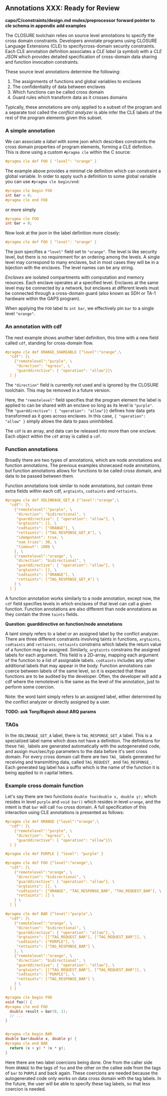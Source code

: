 ## Annotations **XXX: Ready for Review**

**capo/C/constraints/design.md**
**mules/preprocessor**
**forward pointer to cle schema in appendix**
**add examples**


The CLOSURE toolchain relies on source level annotations to specify
the cross domain constraints. Developers annotate programs using CLOSURE Language Extensions (CLE) 
to specifycross-domain security constraints. Each CLE annotation definition associates
a _CLE label_ (a symbol) with a _CLE JSON_ which provides detailed specification
of cross-domain data sharing and function invocation constraints.

These source level annotations determine the following:

1. The assignments of functions and global variables to enclaves   
2. The confidentiality of data between enclaves
3. Which functions can be called cross domain
4. Guard rules which transform data as it crosses domains   

Typically, these annotations are only applied to a subset of the program
and a separate tool called the _conflict analyzer_ is able infer the CLE labels 
of the rest of the program elements given this subset.

### A simple annotation  

We can associate a _label_ with some json which describes constraints
the cross domain properties of program elements, forming 
a CLE definition. This is done using a custom `#pragma cle` 
within the C source:

```c
#pragma cle def FOO { "level": "orange" } 
```

The example above provides a minimal cle definition which can 
constraint a global variable. In order to apply such a definition
to some global variable you can use `#pragma cle begin/end`:

```c
#pragma cle begin FOO
int bar = 0;
#pragma cle end FOO
```

or more simply

```c
#pragma cle FOO
int bar = 0;
```

Now look at the json in the label definition more closely:

```c
#pragma cle def FOO { "level": "orange" } 
```

The json specifies a `"level"` field set to `"orange"`. The level is like 
security level, but there is no requirement for an ordering among the levels.
A single level may correspond to many enclaves, but in most cases they will
be in a bijection with the enclaves. The level names can be any string.

_Enclaves_ are isolated compartments with computation and memory
reources. Each enclave operates at a specified level. Enclaves at the same
level may be connected by a network, but enclaves at different levels must be
connected through a cross-domain guard (also known as SDH or TA-1 hardware
within the GAPS program).


When applying the `FOO` label to `int bar`, we effectively pin `bar`
to a single level `"orange"`.

### An annotation with cdf

The next example shows another label definition, this time with
a new field called `cdf`, standing for cross-domain flow.

```c
#pragma cle def ORANGE_SHAREABLE {"level":"orange",\
  "cdf": [\
    {"remotelevel":"purple", \
     "direction": "egress", \
     "guarddirective": { "operation": "allow"}}\
  ] }
```

The `"direction"` field is currently not used and is ignored by the CLOSURE toolchain. This may be removed in a future version.

Here, the `"remotelevel"` field specifies that the 
program element the label is applied to can be shared with an enclave
so long as its level is `"purple"`. The `"guarddirective": { "operation": "allow"}}`
defines how data gets transformed as it goes across enclaves. 
In this case, `{ "operation": "allow" }` simply allows the data to pass uninhibited.

The `cdf` is an array, and data can be released into more than one enclave. 
Each object within the `cdf` array is called a `cdf`.

### Function annotations  

Broadly there are two types of annotations, which are node annotations and function
annotations. The previous examples showcased node annotations, but function annotations
allows for functions to be called cross domain, and data to be passed between them.  

Function annotations look similar to node annotations, but contain three extra fields
within each cdf, `argtaints`, `codtaints` and `rettaints`.

```c
#pragma cle def XDLINKAGE_GET_A {"level":"orange",\
  "cdf": [\
    {"remotelevel":"purple", \
     "direction": "bidirectional", \
     "guarddirective": { "operation": "allow"}, \
     "argtaints": [], \
     "codtaints": ["ORANGE"], \
     "rettaints": ["TAG_RESPONSE_GET_A"], \
     "idempotent": true, \
     "num_tries": 30, \
     "timeout": 1000 \
    }, \
    {"remotelevel":"orange", \
     "direction": "bidirectional", \
     "guarddirective": { "operation": "allow"}, \
     "argtaints": [], \
     "codtaints": ["ORANGE"], \
     "rettaints": ["TAG_RESPONSE_GET_A"] \
    } \
  ] }
```

A function annotation works similarly to a node annotation, except now, the `cdf` field
specifies levels in which enclaves of that level can call a given function. 
Function annotations are also different than node annotations as they contain the 
three `taints` fields.

**Question: guarddirective on function/node annotations**

A taint simply refers to a label or an assigned label by the conflict analyzer. There are
three different constraints involving taints in functions, `argtaints`, `codtaints` and `rettaints`.
`rettaints` constrains which labels the return value of a function may be assigned. Similarly, 
`argtaints` constrains the assigned labels for each argument. This field is a 2D-array, mapping each argument of the function to a list of assignable labels. 
`codtaints` includes any other additional labels that may appear in the body. 
Function annotations can coerce between labels of the same level, so it is expected that 
these functions are to be audited by the developer. Often, the developer will add a cdf where the 
remotelevel is the same as the level of the annotation, just to perform some coercion.

Note: the word taint simply refers to an assigned label, either determined by the conflict analyzer
or directly assigned by a user.


**TODO: ask Tony/Rajesh about ARQ params**

### TAGs

In the `XDLINKAGE_GET_A` label, there is `TAG_RESPONSE_GET_A` label. This is a specialized label
name which does not have a definition. 
The definitions for these `TAG_` labels are generated automatically with the autogenerated code, and assign mux/sec/typ parameters to the data before it's sent cross domain. 
For every cross domain call there are two `TAG_` labels generated for receiving and transmitting data, called `TAG_REQUEST_` and `TAG_RESPONSE_`. Each generated tag label has a suffix which is the name of the function it is being applied to in capital letters.  

### Example cross domain function

Let's say there are two functions `double foo(double x, double y);` which resides in level `purple`
and `void bar()` which resides in level `orange`, and the intent is that `bar` will call `foo`
cross domain. A full specification of this interaction using CLE annotations is presented as follows:

```c
#pragma cle def ORANGE {"level":"orange",\
  "cdf": [\
    {"remotelevel":"purple", \
     "direction": "egress", \
     "guarddirective": { "operation": "allow"}}\
  ] }

#pragma cle def PURPLE { "level": "purple" } 

#pragma cle def FOO {"level":"orange",\
  "cdf": [\
    {"remotelevel":"orange", \
     "direction": "bidirectional", \
     "guarddirective": { "operation": "allow"}, \
     "argtaints": [], \
     "codtaints": ["ORANGE", "TAG_RESPONSE_BAR", "TAG_REQUEST_BAR"], \
     "rettaints": [] \
    } \
  ] }

#pragma cle def BAR {"level":"purple",\
  "cdf": [\
    {"remotelevel":"orange", \
     "direction": "bidirectional", \
     "guarddirective": { "operation": "allow"}, \
     "argtaints": [["TAG_REQUEST_BAR"], ["TAG_REQUEST_BAR"]], \
     "codtaints": ["PURPLE"], \
     "rettaints": ["TAG_RESPONSE_BAR"] \
    }, \
    {"remotelevel":"orange", \
     "direction": "bidirectional", \
     "guarddirective": { "operation": "allow"}, \
     "argtaints": [["TAG_REQUEST_BAR"], ["TAG_REQUEST_BAR"]], \
     "codtaints": ["PURPLE"], \
     "rettaints": ["TAG_RESPONSE_BAR"] \
    } \
  ] }

#pragma cle begin FOO 
void foo() {
#pragma cle end FOO 
  double result = bar(0, 1);
  // ...
}


#pragma cle begin BAR
double bar(double x, double y) {
#pragma cle end BAR 
  return (x + y) * (x * y);
}
```

Here there are two label coercions being done. One from the caller side from `ORANGE` to the tags of `foo` 
and the other on the callee side from the tags of `bar` to `PURPLE` and back again. These coercions
are needed because the autogenerated code only works on data cross domain with the tag labels.
In the future, the user will be able to specify these tag labels, so that less coercion is needed.



